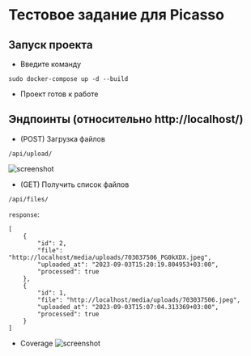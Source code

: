 <!-- README.md -->
# Тестовое задание для Picasso
## Запуск проекта
- Введите команду
```
sudo docker-compose up -d --build
```
- Проект готов к работе
## Эндпоинты (относительно http://localhost/)
- (POST) Загрузка файлов

```/api/upload/```

![screenshot](https://github.com/borrrv/picasso/blob/main/images/upload.png?raw=true)
- (GET) Получить список файлов

```/api/files/```

```response```:
```
[
    {
        "id": 2,
        "file": "http://localhost/media/uploads/703037506_PG0kXDX.jpeg",
        "uploaded_at": "2023-09-03T15:20:19.804953+03:00",
        "processed": true
    },
    {
        "id": 1,
        "file": "http://localhost/media/uploads/703037506.jpeg",
        "uploaded_at": "2023-09-03T15:07:04.313369+03:00",
        "processed": true
    }
]
```
- Coverage
![screenshot](https://github.com/borrrv/picasso/blob/main/images/coverage.png?raw=true)